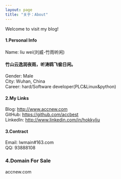 ```yaml
---
layout: page
title: "关于：About"
---
```

Welcome to visit my blog!

#### 1.Personal Info
Name: liu wei(刘威-竹雨听闲)

#### 竹山云逸润夜雨，听涛鸥飞偷日闲。  
Gender: Male  
City: Wuhan, China  
Career: hard/Software developer(PLC&Linux&python)  

#### 2.My Links
Blog: <http://www.accnew.com>  
GitHub: <https://github.com/accbest>  
LinkedIn: <http://www.linkedin.com/in/hokkyliu>  


#### 3.Contract
Email: lwmain#163.com  
QQ: 93888108  

### 4.Domain For Sale
accnew.com  
